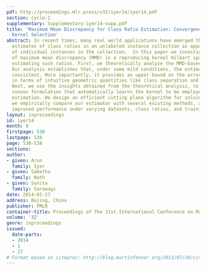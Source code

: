 ```yaml
---
pdf: http://proceedings.mlr.press/v32/iyer14/iyer14.pdf
section: cycle-1
supplementary: Supplementary:iyer14-supp.pdf
title: 'Maximum Mean Discrepancy for Class Ratio Estimation: Convergence Bounds and
  Kernel Selection'
abstract: In recent times, many real world applications have emerged that require
  estimates of class ratios in an unlabeled instance collection as opposed to labels
  of individual instances in the collection.  In this paper we investigate the use
  of maximum mean discrepancy (MMD) in a reproducing kernel Hilbert space (RKHS) for
  estimating such ratios. First, we theoretically analyze the MMD-based estimates.
  Our analysis establishes that, under some mild conditions, the estimate is statistically
  consistent. More importantly, it provides an upper bound on the error in the estimate
  in terms of intuitive geometric quantities like class separation and data spread.
  Next, we use the insights obtained from the theoretical analysis, to propose a novel
  convex formulation that automatically learns the kernel to be employed in the MMD-based
  estimation. We design an efficient cutting plane algorithm for solving this formulation.  Finally,
  we empirically compare our estimator with several existing methods, and show significantly
  improved performance under varying datasets, class ratios, and training sizes.
layout: inproceedings
id: iyer14
month: 0
firstpage: 530
lastpage: 538
page: 530-538
sections: 
author:
- given: Arun
  family: Iyer
- given: Saketha
  family: Nath
- given: Sunita
  family: Sarawagi
date: 2014-01-27
address: Bejing, China
publisher: PMLR
container-title: Proceedings of The 31st International Conference on Machine Learning
volume: '32'
genre: inproceedings
issued:
  date-parts:
  - 2014
  - 1
  - 27
# Format based on citeproc: http://blog.martinfenner.org/2013/07/30/citeproc-yaml-for-bibliographies/
---
```

